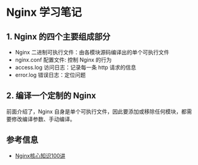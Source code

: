 # Nginx 学习笔记

## 1. Nginx 的四个主要组成部分

- Nginx 二进制可执行文件：由各模块源码编译出的单个可执行文件
- nginx.conf 配置文件: 控制 Nginx 的行为
- access.log 访问日志：记录每一条 http 请求的信息
- error.log 错误日志：定位问题

## 2. 编译一个定制的 Nginx

前面介绍了，Nginx 自身是单个可执行文件，因此要添加或移除任何模块，都需要修改编译参数、手动编译。

## 参考信息

- [Nginx核心知识100讲](https://time.geekbang.org/course/intro/100020301)
